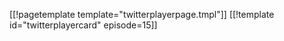 [[!pagetemplate template="twitterplayerpage.tmpl"]]
[[!template id="twitterplayercard" episode=15]]
